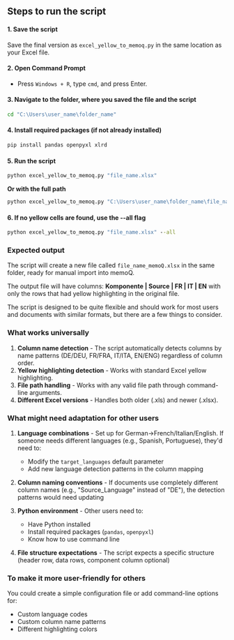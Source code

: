 ## **Steps to run the script**

#### **1. Save the script**
Save the final version as `excel_yellow_to_memoq.py` in the same location as your Excel file.

#### **2. Open Command Prompt**
- Press `Windows + R`, type `cmd`, and press Enter.

#### **3. Navigate to the folder, where you saved the file and the script**
```cmd
cd "C:\Users\user_name\folder_name"
```

#### **4. Install required packages** (if not already installed)
```cmd
pip install pandas openpyxl xlrd
```

#### **5. Run the script**
```cmd
python excel_yellow_to_memoq.py "file_name.xlsx"
```

**Or with the full path**
```cmd
python excel_yellow_to_memoq.py "C:\Users\user_name\folder_name\file_name.xlsx"
```

#### **6. If no yellow cells are found, use the --all flag**
```cmd
python excel_yellow_to_memoq.py "file_name.xlsx" --all
```

### **Expected output**
The script will create a new file called `file_name_memoQ.xlsx` in the same folder, ready for manual import into memoQ.

The output file will have columns: **Komponente | Source | FR | IT | EN** with only the rows that had yellow highlighting in the original file.

The script is designed to be quite flexible and should work for most users and documents with similar formats, but there are a few things to consider.

### **What works universally**

1. **Column name detection** - The script automatically detects columns by name patterns (DE/DEU, FR/FRA, IT/ITA, EN/ENG) regardless of column order.
2. **Yellow highlighting detection** - Works with standard Excel yellow highlighting.
3. **File path handling** - Works with any valid file path through command-line arguments.
4. **Different Excel versions** - Handles both older (.xls) and newer (.xlsx).

### **What might need adaptation for other users**

1. **Language combinations** - Set up for German→French/Italian/English. If someone needs different languages (e.g., Spanish, Portuguese), they'd need to:
   - Modify the `target_languages` default parameter
   - Add new language detection patterns in the column mapping

2. **Column naming conventions** - If documents use completely different column names (e.g., "Source_Language" instead of "DE"), the detection patterns would need updating

3. **Python environment** - Other users need to:
   - Have Python installed
   - Install required packages (`pandas`, `openpyxl`)
   - Know how to use command line

4. **File structure expectations** - The script expects a specific structure (header row, data rows, component column optional)

### **To make it more user-friendly for others**

You could create a simple configuration file or add command-line options for:
- Custom language codes
- Custom column name patterns
- Different highlighting colors
